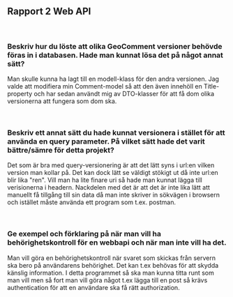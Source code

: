 ## Rapport 2 Web API

<br>

### **Beskriv hur du löste att olika GeoComment versioner behövde föras in i databasen. Hade man kunnat lösa det på något annat sätt?**

Man skulle kunna ha lagt till en modell-klass för den andra versionen.
Jag valde att modifiera min Comment-model så att den även innehöll en Title-property och har sedan användt mig av DTO-klasser för att få dom olika versionerna att fungera som dom ska. 
 

<br>

### **Beskriv ett annat sätt du hade kunnat versionera i stället för att använda en query parameter. På vilket sätt hade det varit bättre/sämre för detta projekt?**

Det som är bra med query-versionering är att det lätt syns i url:en vilken version man kollar på. Det kan dock lätt se väldigt stökigt ut då inte url:en blir lika "ren". Vill man ha lite finare uri så hade man kunnat lägga till verisionerna i headern. Nackdelen med det är att det är inte lika lätt att manuellt få tillgång till sin data då man inte skriver in sökvägen i browsern och istället måste använda ett program som t.ex. postman. 

<br>

### **Ge exempel och förklaring på när man vill ha behörighetskontroll för en webbapi och när man inte vill ha det.**

Man vill göra en behörighetskontroll när svaret som skickas från servern ska bero på användarens behörighet. Det kan t.ex behövas för att skydda känslig information. I detta programmet så ska man kunna titta runt som man vill men så fort man vill göra något t.ex lägga till en post så krävs authentication för att en användare ska få rätt authorization.








